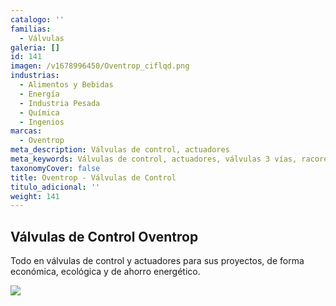 ```yaml
---
catalogo: ''
familias:
  - Válvulas
galeria: []
id: 141
imagen: /v1678996450/Oventrop_ciflqd.png
industrias:
  - Alimentos y Bebidas
  - Energía
  - Industria Pesada
  - Química
  - Ingenios
marcas:
  - Oventrop
meta_description: Válvulas de control, actuadores
meta_keywords: Válvulas de control, actuadores, válvulas 3 vías, racores, HVAC, Belimo
taxonomyCover: false
title: Oventrop - Válvulas de Control
titulo_adicional: ''
weight: 141
---
```

## Válvulas de Control Oventrop

Todo en válvulas de control y actuadores para sus proyectos, de forma económica, ecológica y de ahorro energético.

![](https://res.cloudinary.com/novatec/v1678995681/unnamed_6_bznahy_lxjyfr.png)